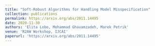 ```yaml
---
title: "Soft-Robust Algorithms for Handling Model Misspecification"
collection: publications
permalink: https://arxiv.org/abs/2011.14495
date: 2020-11-30
authors: 'Elita Lobo, Mohammad Ghavamzadeh, Marek Petrik'
venue: 'R2AW Workshop, IJCAI'
paperurl: 'https://arxiv.org/abs/2011.14495'
---
```


